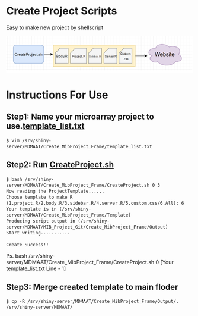 # Create Project Scripts
Easy to make new project by shellscript

![image](https://github.com/dapingtai/MDMAAT-web/blob/master/Create_MibProject_Frame/CreateProjectShellScript.png)
# Instructions For Use
## Step1: Name your microarray project to use.[template_list.txt](https://github.com/dapingtai/MDMAAT-web/blob/master/Create_MibProject_Frame/template_list.txt)
```shell
$ vim /srv/shiny-server/MDMAAT/Create_MibProject_Frame/template_list.txt
```
## Step2: Run [CreateProject.sh](https://github.com/dapingtai/MDMAAT-web/blob/master/Create_MibProject_Frame/CreateProject.sh)
```shell
$ bash /srv/shiny-server/MDMAAT/Create_MibProject_Frame/CreateProject.sh 0 3
Now reading the ProjectTemplate......
Choose template to make R (1.project.R/2.body.R/3.sidebar.R/4.server.R/5.custom.css/6.All): 6
Your template is in (/srv/shiny-server/MDMAAT/Create_MibProject_Frame/Template)
Producing script output in (/srv/shiny-server/MDMAAT/MIB_Project_Git/Create_MibProject_Frame/Output)
Start writing...........

Create Success!!
```
Ps. bash /srv/shiny-server/MDMAAT/Create_MibProject_Frame/CreateProject.sh 0 [Your template_list.txt Line - 1]
## Step3: Merge created template to main floder
```shell
$ cp -R /srv/shiny-server/MDMAAT/Create_MibProject_Frame/Output/. /srv/shiny-server/MDMAAT/
```
